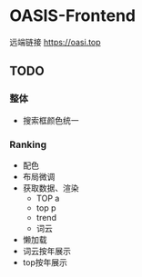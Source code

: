 # OASIS-Frontend

远端链接 https://oasi.top

## TODO

### 整体

-   搜索框颜色统一

### Ranking

-   配色
-   布局微调
-   获取数据、渲染
    -   TOP a
    -   top p
    -   trend
    -   词云
-   懒加载
-   词云按年展示
-   top按年展示